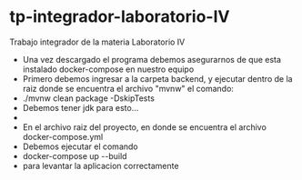 # tp-integrador-laboratorio-IV
Trabajo integrador de la materia Laboratorio IV

* Una vez descargado el programa debemos asegurarnos de que esta instalado docker-compose en nuestro equipo
* Primero debemos ingresar a la carpeta backend, y ejecutar dentro de la raiz donde se encuentra el archivo "mvnw" el comando:
*   ./mvnw clean package -DskipTests
* Debemos tener jdk para esto...
* 
* En el archivo raiz del proyecto, en donde se encuentra el archivo docker-compose.yml
* Debemos ejecutar el comando
*   docker-compose up --build
* para levantar la aplicacion correctamente
